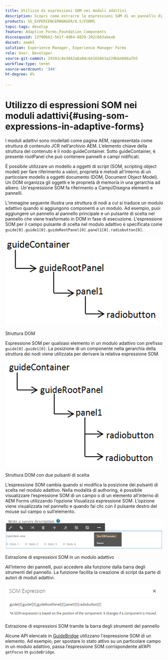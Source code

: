 ```yaml
---
title: Utilizzo di espressioni SOM nei moduli adattivi
description: Scopri come estrarre le espressioni SOM di un pannello di un modulo adattivo.
products: SG_EXPERIENCEMANAGER/6.5/FORMS
topic-tags: develop
feature: Adaptive Forms,Foundation Components
discoiquuid: 13f00bb2-561f-4d64-8829-292c663abeab
docset: aem65
solution: Experience Manager, Experience Manager Forms
role: User, Developer
source-git-commit: 29391c8e3042a8a04c64165663a228bb4886afb5
workflow-type: tm+mt
source-wordcount: '344'
ht-degree: 0%

---
```


# Utilizzo di espressioni SOM nei moduli adattivi{#using-som-expressions-in-adaptive-forms}

I moduli adattivi sono modellati come pagina AEM, rappresentata come struttura di contenuto JCR nell’archivio AEM. L’elemento chiave della struttura del contenuto è il nodo guideContainer. Sotto guideContainer, è presente rootPanel che può contenere pannelli e campi nidificati.

È possibile utilizzare un modello a oggetti di script (SOM, scripting object model) per fare riferimento a valori, proprietà e metodi all&#39;interno di un particolare modello a oggetti documento (DOM, Document Object Model). Un DOM organizza gli oggetti e le proprietà di memoria in una gerarchia ad albero. Un&#39;espressione SOM fa riferimento a Campi/Disegna elementi e pannelli.

L’immagine seguente illustra una struttura di nodi a cui si traduce un modulo adattivo quando si aggiungono componenti a un modulo. Ad esempio, puoi aggiungere un pannello al pannello principale e un pulsante di scelta nel pannello che viene trasformato in DOM in fase di esecuzione. L&#39;espressione SOM per il campo pulsante di scelta nel modulo adattivo è specificata come `guide[0].guide1[0].guideRootPanel[0].panel1[0].radiobutton[0]`.

![Struttura DOM](assets/hierarchy.png)

Struttura DOM

Espressione SOM per qualsiasi elemento in un modulo adattivo con prefisso `guide[0].guide1[0]`. La posizione di un componente nella gerarchia della struttura dei nodi viene utilizzata per derivare la relativa espressione SOM.

![Struttura DOM con due pulsanti di scelta](assets/hierarchy_radio_button.png)

Struttura DOM con due pulsanti di scelta

L’espressione SOM cambia quando si modifica la posizione dei pulsanti di scelta nel modulo adattivo. Nella modalità di authoring, è possibile visualizzare l’espressione SOM di un campo o di un elemento all’interno di AEM Forms utilizzando l’opzione Visualizza espressione SOM. L’opzione viene visualizzata nel pannello e quando fai clic con il pulsante destro del mouse sul campo o sull’elemento.

![Estrazione di espressioni SOM in un modulo adattivo](assets/som-expressions.png)

Estrazione di espressioni SOM in un modulo adattivo

All’interno dei pannelli, puoi accedere alla funzione dalla barra degli strumenti del pannello. La funzione facilita la creazione di script da parte di autori di moduli adattivi.

![Estrazione di espressioni SOM tramite la barra degli strumenti del pannello](assets/som-expression.png)

Estrazione di espressioni SOM tramite la barra degli strumenti del pannello

Alcune API elencate in [GuideBridge](https://helpx.adobe.com/aem-forms/6/javascript-api/GuideBridge.html) utilizzano l&#39;espressione SOM di un elemento. Ad esempio, per spostare lo stato attivo su un particolare campo in un modulo adattivo, passa l’espressione SOM corrispondente all’API `getFocus` in `guideBridge`.
